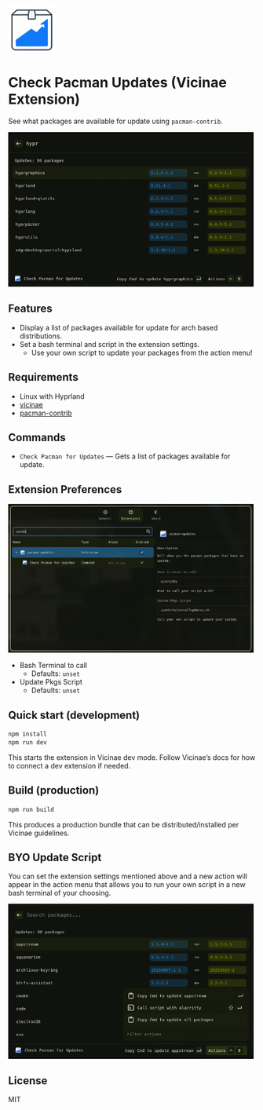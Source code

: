 <img src="assets/extension_icon.png" alt="Pacman-Updates" width="96" />

# Check Pacman Updates (Vicinae Extension)

See what packages are available for update using `pacman-contrib`.

<img src="assets/preview.png" alt="Preview" width="500" />

## Features

- Display a list of packages available for update for arch based distributions.
- Set a bash terminal and script in the extension settings.
  - Use your own script to update your packages from the action menu!

## Requirements

- Linux with Hyprland
- [vicinae](https://github.com/vicinaehq/vicinae)
- [pacman-contrib](https://github.com/archlinux/pacman-contrib)

## Commands

- `Check Pacman for Updates` — Gets a list of packages available for update.

## Extension Preferences

<img src="assets/settings.png" alt="Settings" width="500" />

 - Bash Terminal to call
   - Defaults: `unset`
 - Update Pkgs Script
   - Defaults: `unset`

## Quick start (development)

```bash
npm install
npm run dev
```

This starts the extension in Vicinae dev mode. Follow Vicinae’s docs for how to connect a dev extension if needed.

## Build (production)

```bash
npm run build
```

This produces a production bundle that can be distributed/installed per Vicinae guidelines.

## BYO Update Script

You can set the extension settings mentioned above and a new action will appear in the action menu that allows you to run your own script in a new bash terminal of your choosing.

<img src="assets/scriptaction.png" alt="Script Action" width="500" />

## License

MIT
